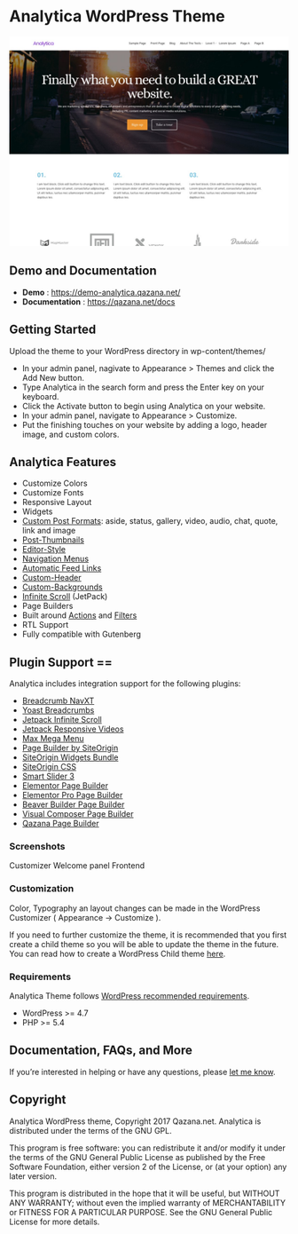 # Analytica WordPress Theme

<img src="https://github.com/FrankM1/analytica/raw/master/screenshot.jpg">

## Demo and Documentation
* **Demo** : https://demo-analytica.qazana.net/
* **Documentation** : https://qazana.net/docs

## Getting Started
Upload the theme to your WordPress directory in wp-content/themes/

* In your admin panel, nagivate to Appearance > Themes and click the Add New button.
* Type Analytica in the search form and press the Enter key on your keyboard.
* Click the Activate button to begin using Analytica on your website.
* In your admin panel, navigate to Appearance > Customize.
* Put the finishing touches on your website by adding a logo, header image, and custom colors.

## Analytica Features
* Customize Colors
* Customize Fonts
* Responsive Layout
* Widgets
* [Custom Post Formats](http://codex.wordpress.org/Post_Formats): aside, status, gallery, video, audio, chat, quote, link and image
* [Post-Thumbnails](http://codex.wordpress.org/Post_Thumbnails)
* [Editor-Style](http://codex.wordpress.org/Function_Reference/add_editor_style)
* [Navigation Menus](http://codex.wordpress.org/Navigation_Menus)
* [Automatic Feed Links](http://codex.wordpress.org/Automatic_Feed_Links)
* [Custom-Header](http://codex.wordpress.org/Custom_Headers)
* [Custom-Backgrounds](http://codex.wordpress.org/Custom_Backgrounds)
* [Infinite Scroll](http://jetpack.me/support/infinite-scroll/) (JetPack)
* Page Builders
* Built around [Actions](https://codex.wordpress.org/Glossary#Action) and [Filters](https://codex.wordpress.org/Glossary#Filter)
* RTL Support
* Fully compatible with Gutenberg

## Plugin Support ==

Analytica includes integration support for the following plugins:

* [Breadcrumb NavXT](https://wordpress.org/plugins/breadcrumb-navxt/)
* [Yoast Breadcrumbs](https://wordpress.org/plugins/wordpress-seo/)
* [Jetpack Infinite Scroll](https://jetpack.com/support/infinite-scroll/)
* [Jetpack Responsive Videos](https://jetpack.com/support/responsive-videos/)
* [Max Mega Menu](https://wordpress.org/plugins/megamenu/)
* [Page Builder by SiteOrigin](https://wordpress.org/plugins/siteorigin-panels/)
* [SiteOrigin Widgets Bundle](https://wordpress.org/plugins/so-widgets-bundle/)
* [SiteOrigin CSS](https://wordpress.org/plugins/so-css/)
* [Smart Slider 3](https://wordpress.org/plugins/smart-slider-3/)
* [Elementor Page Builder](https://wordpress.org/plugins/elementor/)
* [Elementor Pro Page Builder](https://wordpress.org/plugins/elementor/)
* [Beaver Builder Page Builder](https://www.wpbeaverbuilder.com)
* [Visual Composer Page Builder](https://www.wpbakery.com)
* [Qazana Page Builder](https://www.qazana.net)

### Screenshots
 Customizer
 Welcome panel
 Frontend

### Customization
Color, Typography an layout changes can be made in the WordPress Customizer ( Appearance -> Customize ).

If you need to further customize the theme, it is recommended that you first create a child theme so you will be able to update the theme in the future. You can read how to create a WordPress Child theme [here](http://codex.wordpress.org/Child_Themes).

### Requirements

Analytica Theme follows [WordPress recommended requirements](https://wordpress.org/about/requirements/).

- WordPress >= 4.7
- PHP >= 5.4

## Documentation, FAQs, and More

If you’re interested in helping or have any questions, please [let me know](https://qazana.net/contact-us).

## Copyright

Analytica WordPress theme, Copyright 2017 Qazana.net. Analytica is distributed under the terms of the GNU GPL.

This program is free software: you can redistribute it and/or modify it under the terms of the GNU General Public License as published by the Free Software Foundation, either version 2 of the License, or (at your option) any later version.

This program is distributed in the hope that it will be useful, but WITHOUT ANY WARRANTY; without even the implied warranty of MERCHANTABILITY or FITNESS FOR A PARTICULAR PURPOSE. See the GNU General Public License for more details.
